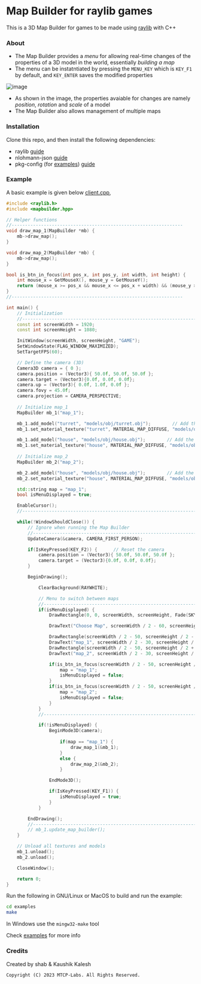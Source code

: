 # Map Builder for raylib games

This is a 3D Map Builder for games to be made using [raylib](https://www.raylib.com/) with C++

### About
- The Map Builder provides a *menu* for allowing real-time changes of the properties of a 3D model in the world, essentially *building a map*    
- The menu can be instatntiated by pressing the `MENU_KEY` which is `KEY_F1` by default, and `KEY_ENTER` saves the modified properties

![image](https://github.com/Kaushik-Kalesh/MapBuilder/assets/67593056/774b1b8e-36c2-44cc-914e-60976cc48741)  

- As shown in the image, the properties avaiable for changes are namely *position*, *rotation* and *scale* of a model
- The Map Builder also allows management of multiple maps

### Installation
Clone this repo, and then install the following dependencies:
- raylib [guide](https://github.com/raysan5/raylib/blob/master/README.md)
- nlohmann-json [guide](https://json.nlohmann.me/integration/package_managers/#cocoapods)
- pkg-config (for [examples](examples/)) [guide](https://www.google.com/search?q=pkg-config+install&oq=pkg-config+install&sourceid=chrome&ie=UTF-8)

### Example
A basic example is given below [client.cpp](examples/src/client.cpp), 
```cpp
#include <raylib.h>
#include <mapbuilder.hpp>

// Helper functions
//----------------------------------------------------------------
void draw_map_1(MapBuilder *mb) {
    mb->draw_map();
}

void draw_map_2(MapBuilder *mb) {
    mb->draw_map();
}

bool is_btn_in_focus(int pos_x, int pos_y, int width, int height) {
    int mouse_x = GetMouseX(), mouse_y = GetMouseY();
    return (mouse_x >= pos_x && mouse_x <= pos_x + width) && (mouse_y >= pos_y && mouse_y <= pos_y + height);;
}
//----------------------------------------------------------------

int main() {
    // Initialization
    //--------------------------------------------------------------------------------------
    const int screenWidth = 1920;
    const int screenHeight = 1080;

    InitWindow(screenWidth, screenHeight, "GAME");
    SetWindowState(FLAG_WINDOW_MAXIMIZED);                               
    SetTargetFPS(60);

    // Define the camera (3D)
    Camera3D camera = { 0 };
    camera.position = (Vector3){ 50.0f, 50.0f, 50.0f }; 
    camera.target = (Vector3){0.0f, 0.0f, 0.0f};                      
    camera.up = (Vector3){ 0.0f, 1.0f, 0.0f };       
    camera.fovy = 45.0f;                                
    camera.projection = CAMERA_PERSPECTIVE; 
    
    // Initialize map_1
    MapBuilder mb_1("map_1");

    mb_1.add_model("turret", "models/obj/turret.obj");        // Add the model "turret" to the map_1
    mb_1.set_material_texture("turret", MATERIAL_MAP_DIFFUSE, "models/obj/turret_diffuse.png");

    mb_1.add_model("house", "models/obj/house.obj");        // Add the model "house" to the map_1
    mb_1.set_material_texture("house", MATERIAL_MAP_DIFFUSE, "models/obj/house_diffuse.png");
    
    // Initialize map_2
    MapBuilder mb_2("map_2");

    mb_2.add_model("house", "models/obj/house.obj");        // Add the model "house" to the map_2
    mb_2.set_material_texture("house", MATERIAL_MAP_DIFFUSE, "models/obj/house_diffuse.png");

    std::string map = "map_1";
    bool isMenuDisplayed = true;

    EnableCursor();
    //--------------------------------------------------------------------------------------

    while(!WindowShouldClose()) {
        // Ignore when running the Map Builder
        //----------------------------------------------------------------
        UpdateCamera(&camera, CAMERA_FIRST_PERSON);        

        if(IsKeyPressed(KEY_F2)) {      // Reset the camera
            camera.position = (Vector3){ 50.0f, 50.0f, 50.0f }; 
            camera.target = (Vector3){0.0f, 0.0f, 0.0f};
        }

        BeginDrawing();

            ClearBackground(RAYWHITE);

            // Menu to switch between maps
            //----------------------------------------------------------------
            if(isMenuDisplayed) {
                DrawRectangle(0, 0, screenWidth, screenHeight, Fade(SKYBLUE, 0.5f));

                DrawText("Choose Map", screenWidth / 2 - 60, screenHeight / 2 - 75, 20, RED);

                DrawRectangle(screenWidth / 2 - 50, screenHeight / 2 - 30, 100, 40, Fade(GREEN, 0.5f));
                DrawText("map_1", screenWidth / 2 - 30, screenHeight / 2 - 20, 20, RED);
                DrawRectangle(screenWidth / 2 - 50, screenHeight / 2 + 30, 100, 40, Fade(GREEN, 0.5f));
                DrawText("map_2", screenWidth / 2 - 30, screenHeight / 2 + 40, 20, RED);

                if(is_btn_in_focus(screenWidth / 2 - 50, screenHeight / 2 - 30, 100, 40) && IsMouseButtonPressed(MOUSE_BUTTON_LEFT)) {
                    map = "map_1";
                    isMenuDisplayed = false;
                }
                if(is_btn_in_focus(screenWidth / 2 - 50, screenHeight / 2 + 30, 100, 40) && IsMouseButtonPressed(MOUSE_BUTTON_LEFT)) {
                    map = "map_2";
                    isMenuDisplayed = false;
                }
            }
            //----------------------------------------------------------------

            if(!isMenuDisplayed) {
                BeginMode3D(camera);
        
                    if(map == "map_1") {
                        draw_map_1(&mb_1);
                    }
                    else {
                        draw_map_2(&mb_2);
                    }

                EndMode3D();

                if(IsKeyPressed(KEY_F1)) {
                    isMenuDisplayed = true;
                }
            }

        EndDrawing();
        //----------------------------------------------------------------
        // mb_1.update_map_builder();
    }  

    // Unload all textures and models
    mb_1.unload(); 
    mb_2.unload();

    CloseWindow();

    return 0;
}
```

Run the following in GNU/Linux or MacOS to build and run the example:
```bash
cd examples
make
```
In Windows use the `mingw32-make` tool  

Check [examples](examples/) for more info

### Credits
Created by shab & Kaushik Kalesh

`Copyright (C) 2023 MTCP-Labs. All Rights Reserved.`
